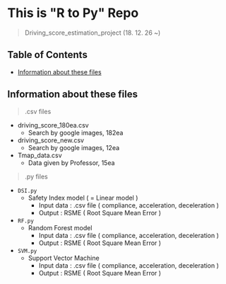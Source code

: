 # This is "R to Py" Repo
> Driving_score_estimation_project (18. 12. 26 ~)

## Table of Contents
- [Information about these files](##information-about-thest-files)

## Information about these files
> .csv files
  - driving_score_180ea.csv
    + Search by google images, 182ea
  - driving_score_new.csv
    + Search by google images, 12ea
  - Tmap_data.csv
    + Data given by Professor, 15ea
    
> .py files
  - `DSI.py`
    + Safety Index model ( = Linear model )
      * Input data : .csv file ( compliance, acceleration, deceleration )
      * Output : RSME ( Root Square Mean Error )
  - `RF.py`
    + Random Forest model
      * Input data : .csv file ( compliance, acceleration, deceleration )
      * Output : RSME ( Root Square Mean Error )
  - `SVM.py`
    + Support Vector Machine
      * Input data : .csv file ( compliance, acceleration, deceleration )
      * Output : RSME ( Root Square Mean Error )
